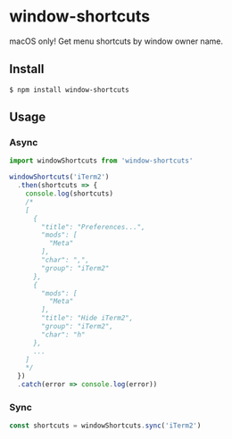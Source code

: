 # window-shortcuts

macOS only!
Get menu shortcuts by window owner name.

## Install

```
$ npm install window-shortcuts
```

## Usage

### Async

```js
import windowShortcuts from 'window-shortcuts'

windowShortcuts('iTerm2')
  .then(shortcuts => {
    console.log(shortcuts)
    /*
    [
      {
        "title": "Preferences...",
        "mods": [
          "Meta"
        ],
        "char": ",",
        "group": "iTerm2"
      },
      {
        "mods": [
          "Meta"
        ],
        "title": "Hide iTerm2",
        "group": "iTerm2",
        "char": "h"
      },
      ...
    ]
    */
  })
  .catch(error => console.log(error))

```

### Sync

```js
const shortcuts = windowShortcuts.sync('iTerm2')
```
